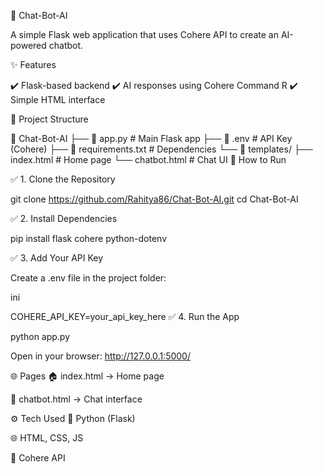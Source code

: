 🤖 Chat-Bot-AI


A simple Flask web application that uses Cohere API to create an AI-powered chatbot.

✨ Features


✔️ Flask-based backend
✔️ AI responses using Cohere Command R
✔️ Simple HTML interface

📂 Project Structure

📁 Chat-Bot-AI
 ├── 📄 app.py           # Main Flask app
 ├── 📄 .env             # API Key (Cohere)
 ├── 📄 requirements.txt # Dependencies
 └── 📁 templates/
      ├── index.html     # Home page
      └── chatbot.html   # Chat UI
🚀 How to Run

✅ 1. Clone the Repository

git clone https://github.com/Rahitya86/Chat-Bot-AI.git
cd Chat-Bot-AI

✅ 2. Install Dependencies

pip install flask cohere python-dotenv

✅ 3. Add Your API Key

Create a .env file in the project folder:

ini

COHERE_API_KEY=your_api_key_here
✅ 4. Run the App

python app.py

Open in your browser: http://127.0.0.1:5000/

🌐 Pages
🏠 index.html → Home page

💬 chatbot.html → Chat interface

⚙️ Tech Used
🐍 Python (Flask)

🌐 HTML, CSS, JS

🤖 Cohere API
